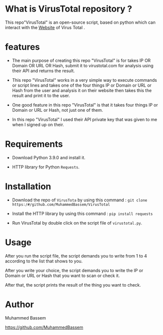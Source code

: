 # What is VirusTotal repository ?
 This repo"VirusTotal" is an open-source script,  based on python which can interact with the [Website](https://www.virustotal.com/gui/home/search) of Virus Total .
 
 
# features 

  * The main purpose of creating this repo "VirusTotal" is for takes IP OR Domain OR URL OR Hash, submit it to virustotal.com for analysis using their API and returns the result.
  
  * This repo "VirusTotal" works in a very simple way to execute commands or script lines and takes one of the four things IP or Domain or URL or Hash from the user and analysis      it on their website then takes this the result and print it to the user.
  
  * One good feature in this repo "VirusTotal" is that it takes four things IP or Domain or URL or Hash, not just one of them.
  * In this repo "VirusTotal"  I used their API private key that was given to me when I signed up on their.
 

# Requirements

 * Download Python 3.9.0 and install it.
 
 * HTTP library for Python `Requests`.
 


# Installation

 * Download the repo of `VirusTota` by using this command : ```git clone https:/#/github.com/MuhammedBassem/VirusTotal```
   
 * Install the HTTP library by using this command : `pip install requests`
 
 * Run VirusTotal by double click on the script file of `virustotal.py`.

 # Usage
 
 After you run the script file, the script demands you to write from 1 to 4 according to the list that shows to you.
 
 After you write your choice, the script demands you to write the IP or Domain or URL or Hash that you want to scan or check it.
 
 After that, the script prints the result of the thing you want to check.
 
 
# Author 
 Muhammed Bassem
 
 https://github.com/MuhammedBassem

